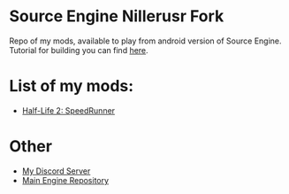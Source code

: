 # Source Engine Nillerusr Fork
Repo of my mods, available to play from android version of Source Engine. <br>
Tutorial for building you can find [here](https://github.com/nillerusr/source-engine/wiki).

# List of my mods:
- [Half-Life 2: SpeedRunner](https://github.com/Dim1xs/source-engine/tree/mods-hl2sr)

# Other
 - [My Discord Server](https://discord.com/invite/MRRUFXrfQA)
 - [Main Engine Repository](https://github.com/nillerusr/source-engine)
